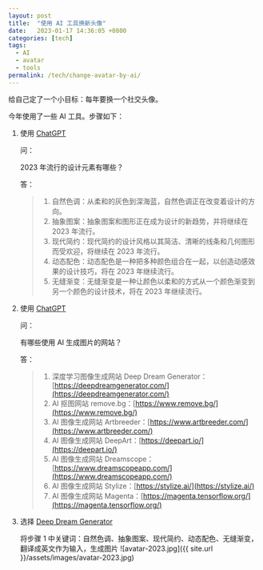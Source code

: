 ```yaml
---
layout: post
title:  "使用 AI 工具换新头像"
date:   2023-01-17 14:36:05 +0800
categories: [tech]
tags:
  - AI
  - avatar
  - tools
permalink: /tech/change-avatar-by-ai/
---
```


给自己定了一个小目标：每年要换一个社交头像。

今年使用了一些 AI 工具。步骤如下：

1. 使用 [ChatGPT](http://chat.openai.com/)

    问：

    2023 年流行的设计元素有哪些？

    答：

    > 1. 自然色调：从柔和的灰色到深海蓝，自然色调正在改变着设计的方向。 
    > 2. 抽象图案：抽象图案和图形正在成为设计的新趋势，并将继续在 2023 年流行。 
    > 3. 现代简约：现代简约的设计风格以其简洁、清晰的线条和几何图形而受欢迎，将继续在 2023 年流行。
    > 4. 动态配色：动态配色是一种把多种颜色组合在一起，以创造动感效果的设计技巧，将在 2023 年继续流行。
    > 5. 无缝渐变：无缝渐变是一种让颜色以柔和的方式从一个颜色渐变到另一个颜色的设计技术，将在 2023 年继续流行。

2. 使用 [ChatGPT](http://chat.openai.com/)

    问：

    有哪些使用 AI 生成图片的网站？

    答：

    > 1. 深度学习图像生成网站 Deep Dream Generator：[https://deepdreamgenerator.com/](https://deepdreamgenerator.com/)
    > 2. AI 抠图网站 remove.bg：[https://www.remove.bg/](https://www.remove.bg/)
    > 3. AI 图像生成网站 Artbreeder：[https://www.artbreeder.com/](https://www.artbreeder.com/)
    > 4. AI 图像生成网站 DeepArt：[https://deepart.io/](https://deepart.io/)
    > 5. AI 图像生成网站 Dreamscope：[https://www.dreamscopeapp.com/](https://www.dreamscopeapp.com/)
    > 6. AI 图像生成网站 Stylize：[https://stylize.ai/](https://stylize.ai/)
    > 7. AI 图像生成网站 Magenta：[https://magenta.tensorflow.org/](https://magenta.tensorflow.org/)

3. 选择 [Deep Dream Generator](https://deepdreamgenerator.com/)

    将步骤 1 中关键词：自然色调、抽象图案、现代简约、动态配色、无缝渐变，翻译成英文作为输入，生成图片
    ![avatar-2023.jpg]({{ site.url }}/assets/images/avatar-2023.jpg)
